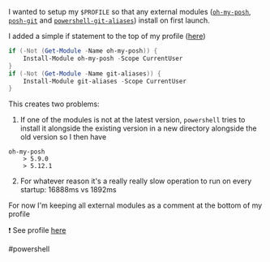 I wanted to setup my `$PROFILE` so that any external modules ([`oh-my-posh`](https://github.com/JanDeDobbeleer/oh-my-posh), [`posh-git`](https://github.com/dahlbyk/posh-git) and [`powershell-git-aliases`](https://github.com/gluons/powershell-git-aliases)) install on first launch.

I added a simple if statement to the top of my profile ([here](https://stackoverflow.com/questions/28740320/how-do-i-check-if-a-powershell-module-is-installed))

```powershell
if (-Not (Get-Module -Name oh-my-posh)) {
    Install-Module oh-my-posh -Scope CurrentUser
} 
if (-Not (Get-Module -Name git-aliases)) {
    Install-Module git-aliases -Scope CurrentUser
}
```

This creates two problems:

1. If one of the modules is not at the latest version, `powershell` tries to install it alongside the existing version in a new directory alongside the old version so I then have

```
oh-my-posh
    > 5.9.0
    > 5.12.1
```

2. For whatever reason it's a really really slow operation to run on every startup: 16888ms vs 1892ms

For now I'm keeping all external modules as a comment at the bottom of my profile

:exclamation: See profile [here](https://github.com/rdmolony/dotfiles-windows)

#powershell
